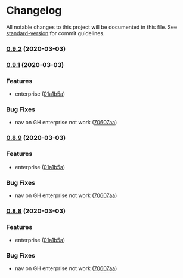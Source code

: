 # Changelog

All notable changes to this project will be documented in this file. See [standard-version](https://github.com/conventional-changelog/standard-version) for commit guidelines.

### [0.9.2](https://github.com/Soontao/Gitako/compare/v0.9.1...v0.9.2) (2020-03-03)

### [0.9.1](https://github.com/Soontao/Gitako/compare/v0.8.7...v0.9.1) (2020-03-03)


### Features

* enterprise ([01a1b5a](https://github.com/Soontao/Gitako/commit/01a1b5af042300e13a273e70c6096e3147221f2e))


### Bug Fixes

* nav on GH enterprise not work ([70607aa](https://github.com/Soontao/Gitako/commit/70607aabd5ba9cf35d60ffbad6be2866e7fd4d06))

### [0.8.9](https://github.com/Soontao/Gitako/compare/v0.8.7...v0.8.9) (2020-03-03)


### Features

* enterprise ([01a1b5a](https://github.com/Soontao/Gitako/commit/01a1b5af042300e13a273e70c6096e3147221f2e))


### Bug Fixes

* nav on GH enterprise not work ([70607aa](https://github.com/Soontao/Gitako/commit/70607aabd5ba9cf35d60ffbad6be2866e7fd4d06))

### [0.8.8](https://github.com/Soontao/Gitako/compare/v0.8.7...v0.8.8) (2020-03-03)


### Features

* enterprise ([01a1b5a](https://github.com/Soontao/Gitako/commit/01a1b5af042300e13a273e70c6096e3147221f2e))


### Bug Fixes

* nav on GH enterprise not work ([70607aa](https://github.com/Soontao/Gitako/commit/70607aabd5ba9cf35d60ffbad6be2866e7fd4d06))
